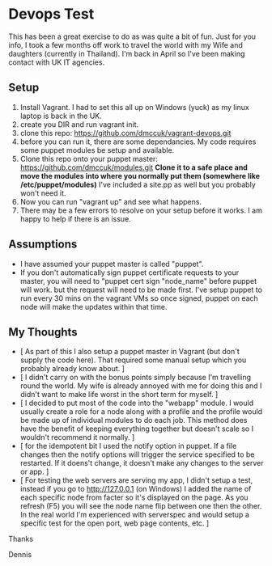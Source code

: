 Devops Test
=========================
This has been a great exercise to do as was quite a bit of fun. Just for you info, I took a few months off work to travel the world with my Wife and daughters (currently in Thailand). I'm back in April so I've been making contact with UK IT agencies. 

Setup
--------
 1. Install Vagrant. I had to set this all up on Windows (yuck) as my linux laptop is back in the UK.
 2. create you DIR and run vagrant init.
 3. clone this repo: https://github.com/dmccuk/vagrant-devops.git
 4. before you can run it, there are some dependancies. My code requires some puppet modules be setup and available.
 5. Clone this repo onto your puppet master: https://github.com/dmccuk/modules.git **Clone it to a safe place and move the modules into where you normally put them (somewhere like /etc/puppet/modules)** I've included a site.pp as well but you probably won't need it.
 6. Now you can run "vagrant up" and see what happens.
 7. There may be a few errors to resolve on your setup before it works. I am happy to help if there is an issue.
 
Assumptions
--------
 * I have assumed your puppet master is called "puppet".
 * If you don't automatically sign puppet certificate requests to your master, you will need to "puppet cert sign "node_name" before puppet will work. but the request will need to be made first. I've setup puppet to run every 30 mins on the vagrant VMs so once signed, puppet on each node will make the updates within that time.

My Thoughts
---------
 * [ As part of this I also setup a puppet master in Vagrant (but don't supply the code here). That required some manual setup which you probably already know about. ]
 * [ I didn't carry on with the bonus points simply because I'm travelling round the world. My wife is already annoyed with me for doing this and I didn't want to make life worst in the short term for myself. ]
 * [ I decided to put most of the code into the "webapp" module. I would usually create a role for a node along with a profile and the profile would be made up of individual modules to do each job. This method does have the benefit of keeping everything together but doesn't scale so I wouldn't recommend it normally. ]
 * [ for the idempotent bit I used the notify option in puppet. If a file changes then the notify options will trigger the service specified to be restarted. If it doens't change, it doesn't make any changes to the server or app. ]
 * [ For testing the web servers are serving my app, I didn't setup a test, instead if you go to http://127.0.0.1 (on Windows) I added the name of each specific node from facter so it's displayed on the page. As you refresh (F5) you will see the node name flip between one then the other. In the real world I'm experienced with serverspec and would setup a specific test for the open port, web page contents, etc. ]
 
Thanks

Dennis

